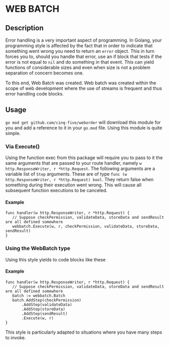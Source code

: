 # WEB BATCH
## Description
Error handling is a very important aspect of programming. In Golang, your programming style is affected by the fact that in order to indicate that something went wrong you need to return an `error` object. This in turn forces you to, should you handle that error, use an if block that tests if the error is not equal to `nil` and do something in that event. This can yield functions of considerable sizes and even when size is not a problem separation of concern becomes one.

To this end, Web Batch was created. Web batch was created within the scope of web development where the use of streams is frequent and thus error handling code blocks.

## Usage
`go mod get github.com/cinq-five/weborder` will download this module for you and add a reference to it in your `go.mod` file. Using this module is quite simple.

### Via Execute()
Using the function exec from this package will require you to pass to it the same arguments that are passed to your route handler, namely `w http.ResponseWriter, r *http.Request`. The following arguments are a variable list of `Step` arguments. These are of type `func (w http.ResponseWriter, r *http.Request) bool`. They return false when something during their execution went wrong. This will cause all subsequent function executions to be canceled.

#### Example
```golang
func handler(w http.ResponseWriter, r *http.Request) {
   // Suppose checkPermission, validateData, storeData and sendResult are all defined somewhere
   webbatch.Execute(w, r, checkPermission, validateData, storeData, sendResult)
}
```

### Using the WebBatch type
Using this style yields to code blocks like these
#### Example
```golang
func handler(w http.ResponseWriter, r *http.Request) {
   // Suppose checkPermission, validateData, storeData and sendResult are all defined somewhere
   batch := webbatch.Batch
   batch.AddStep(checkPermission)
       .AddStep(validateData)
       .AddStep(storeData)
       .AddStep(sendResult)
       .Execute(w, r)
}
```

This style is particularly adapted to situations where you have many steps to invoke.

